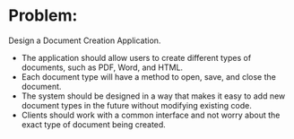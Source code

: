 # Problem:
Design a Document Creation Application.
- The application should allow users to create different types of documents, such as PDF, Word, and HTML.
- Each document type will have a method to open, save, and close the document.
- The system should be designed in a way that makes it easy to add new document types in the future without modifying existing code.
- Clients should work with a common interface and not worry about the exact type of document being created.
